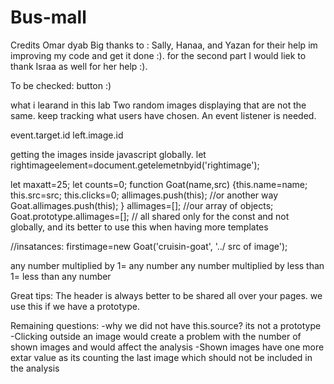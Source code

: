 # Bus-mall

Credits Omar dyab
Big thanks to :
Sally, Hanaa, and Yazan for their help im improving my code and get it done :).
for the  second part I would liek to thank Israa as well for her help :). 

To be checked: button :) 

what i learand in this lab 
Two random images displaying that are not the same.
keep tracking what users have chosen.
An event listener is needed. 

event.target.id
left.image.id

getting the images inside javascript globally.
let rightimageelement=document.getelemetnbyid('rightimage');

let maxatt=25;
let counts=0; 
function Goat(name,src)
{this.name=name;
this.src=src;
this.clicks=0;
allimages.push(this);
//or another way
Goat.allimages.push(this);
}
allimages=[]; //our array of objects; 
Goat.prototype.allimages=[]; // all shared only for the const and not globally, and its better to use this when having more templates
 

//insatances:
firstimage=new Goat('cruisin-goat', '../ src of image');

any number multiplied by 1= any number 
any number multiplied by less than 1= less than any number

Great tips:
The header is always better to be shared all over your pages.
we use this if we have a prototype.

Remaining questions:
-why we did not have this.source? 
its not a prototype
-Clicking outside an image would create a problem with the number of shown images and would affect the analysis
-Shown images have one more extar value as its counting the last image which should not be included  in the analysis 

 
